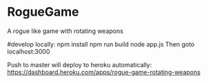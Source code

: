 # RogueGame
A rogue like game with rotating weapons

#develop locally:
npm install
npm run build
node app.js 
Then goto localhost:3000

Push to master will deploy to heroku automatically:
https://dashboard.heroku.com/apps/rogue-game-rotating-weapons
